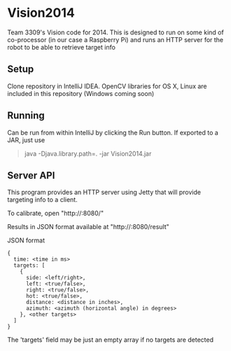 Vision2014
==========

Team 3309's Vision code for 2014. This is designed to run on some kind of co-processor (in our case a Raspberry Pi) and runs an HTTP server for the robot to be able to retrieve target info

Setup
-----

Clone repository in IntelliJ IDEA. OpenCV libraries for OS X, Linux are included in this repository (Windows coming soon)

Running
-------

Can be run from within IntelliJ by clicking the Run button.
If exported to a JAR, just use
> java -Djava.library.path=. -jar Vision2014.jar

Server API
----------

This program provides an HTTP server using Jetty that will provide targeting info to a client.

To calibrate, open "http://<ip>:8080/"

Results in JSON format available at "http://<ip>:8080/result"

JSON format
```
{
  time: <time in ms>
  targets: [
    {
      side: <left/right>,
      left: <true/false>,
      right: <true/false>,
      hot: <true/false>,
      distance: <distance in inches>,
      azimuth: <azimuth (horizontal angle) in degrees>
    }, <other targets>
  ]
}
```

The 'targets' field may be just an empty array if no targets are detected
